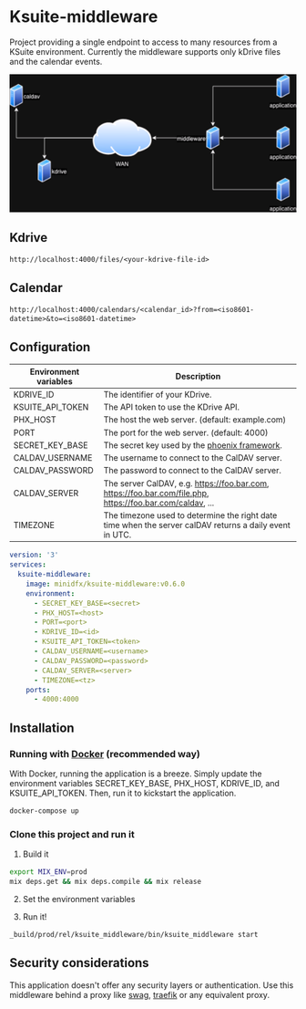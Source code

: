 # Ksuite-middleware

Project providing a single endpoint to access to many resources from a KSuite environment. Currently the middleware supports only kDrive files and the calendar events.

![](diagram.png)

## Kdrive

```
http://localhost:4000/files/<your-kdrive-file-id>
```

## Calendar

```
http://localhost:4000/calendars/<calendar_id>?from=<iso8601-datetime>&to=<iso8601-datetime>
```

## Configuration

| Environment variables | Description                                                                                                                      |
|-----------------------|----------------------------------------------------------------------------------------------------------------------------------|
| KDRIVE_ID             | The identifier of your KDrive.                                                                                                   |
| KSUITE_API_TOKEN      | The API token to use the KDrive API.                                                                                             |
| PHX_HOST              | The host the web server. (default: example.com)                                                                                  |
| PORT                  | The port for the web server. (default: 4000)                                                                                     |
| SECRET_KEY_BASE       | The secret key used by the [phoenix framework](https://hexdocs.pm/phoenix/deployment.html#handling-of-your-application-secrets). |
| CALDAV_USERNAME       | The username to connect to the CalDAV server.                                                                                    |
| CALDAV_PASSWORD       | The password to connect to the CalDAV server.                                                                                    |
| CALDAV_SERVER         | The server CalDAV, e.g. https://foo.bar.com, https://foo.bar.com/file.php, https://foo.bar.com/caldav, ...                       |
| TIMEZONE              | The timezone used to determine the right date time when the server calDAV returns a daily event in UTC.                          |

```yaml
version: '3'
services:
  ksuite-middleware:
    image: minidfx/ksuite-middleware:v0.6.0
    environment:
      - SECRET_KEY_BASE=<secret>
      - PHX_HOST=<host>
      - PORT=<port>
      - KDRIVE_ID=<id>
      - KSUITE_API_TOKEN=<token>
      - CALDAV_USERNAME=<username>
      - CALDAV_PASSWORD=<password>
      - CALDAV_SERVER=<server>
      - TIMEZONE=<tz>
    ports:
      - 4000:4000
```

## Installation

### Running with [Docker](https://hub.docker.com/repository/docker/minidfx/ksuite-middleware) (recommended way)

With Docker, running the application is a breeze. Simply update the environment variables SECRET_KEY_BASE, PHX_HOST, KDRIVE_ID, and KSUITE_API_TOKEN. Then, run it to kickstart the application.

```bash
docker-compose up
```

### Clone this project and run it

1. Build it

```bash
export MIX_ENV=prod
mix deps.get && mix deps.compile && mix release
```

2. Set the environment variables

3. Run it!

```bash
_build/prod/rel/ksuite_middleware/bin/ksuite_middleware start
```

## Security considerations

This application doesn't offer any security layers or authentication. Use this middleware behind a proxy like [swag](https://docs.linuxserver.io/general/swag/), [traefik](https://traefik.io/traefik) or any equivalent proxy.